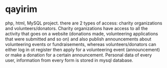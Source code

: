 # qayirim
php, html, MySQL project. there are 2 types of access: charity organizations and volunteers/donators. Charity organizations have access to all the activity that goes on a website (donations made, volunteering applications that were submitted and so on) and also publish announcements about volunteering events or fundraisements, whereas volunteers/donators can either log in ot register then apply for a volunteering event (announcement) or make a donation for a certain announcement. Personal data of every user, information from every form is stored in mysql database.
